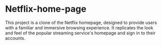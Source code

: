 # Netflix-home-page
This project is a clone of the Netflix homepage, designed to provide users with a familiar and immersive browsing experience. It replicates the look and feel of the popular streaming service's homepage and sign in  to their accounts.
